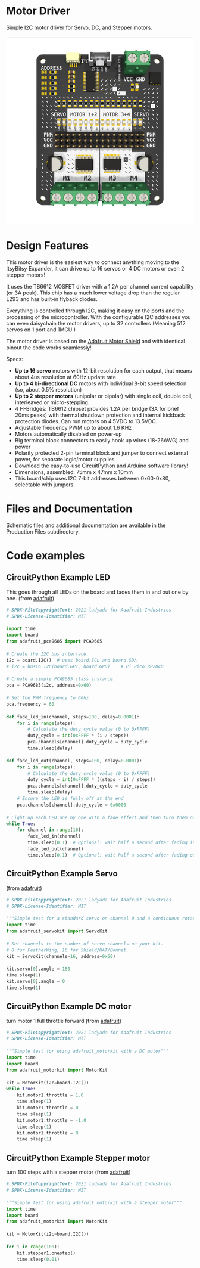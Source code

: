 # Motor Driver
Simple I2C motor driver for Servo, DC, and Stepper motors.

![MotorDriver Preview](Assets/graphics/motor_board_front.png)
# Design Features
This motor driver is the easiest way to connect anything moving to the ItsyBitsy Expander, it can drive up to 16 servos or 4 DC motors or even 2 stepper motors!

It uses the TB6612 MOSFET driver with a 1.2A per channel current capability (or 3A peak). This chip has a much lower voltage drop than the regular L293 and  has built-in flyback diodes.

Everything is controlled through I2C, making it easy on the ports and the processing of the microcontroller. With the configurable I2C addresses you can even daisychain the motor drivers, up to 32 controllers (Meaning 512 servos on 1 port and 1MCU!)

The motor driver is based on the [Adafruit Motor Shield](https://www.adafruit.com/product/1438) and with identical pinout the code works seamlessly!

Specs:

- **Up to 16 servo** motors with 12-bit resolution for each output, that means about 4us resolution at 60Hz update rate
- **Up to 4 bi-directional DC** motors with individual 8-bit speed selection (so, about 0.5% resolution)
- **Up to 2 stepper motors** (unipolar or bipolar) with single coil, double coil, interleaved or micro-stepping.
- 4 H-Bridges: TB6612 chipset provides 1.2A per bridge (3A for brief 20ms peaks) with thermal shutdown protection and internal kickback protection diodes. Can run motors on 4.5VDC to 13.5VDC.
- Adjustable frequency PWM up to about 1.6 KHz
- Motors automatically disabled on power-up
- Big terminal block connectors to easily hook up wires (18-26AWG) and power
- Polarity protected 2-pin terminal block and jumper to connect external power, for separate logic/motor supplies
- Download the easy-to-use CircuitPython and Arduino software library!
- Dimensions, assembled: 75mm x 47mm x 10mm
- This board/chip uses I2C 7-bit addresses between 0x60-0x80, selectable with jumpers.


# Files and Documentation
Schematic files and additional documentation are available in the Production Files subdirectory.


# Code examples

## CircuitPython Example LED
This goes through all LEDs on the board and fades them in and out one by one.
(from [adafruit](https://learn.adafruit.com/16-channel-pwm-servo-driver/python-circuitpython))

```python
# SPDX-FileCopyrightText: 2021 ladyada for Adafruit Industries
# SPDX-License-Identifier: MIT

import time
import board
from adafruit_pca9685 import PCA9685

# Create the I2C bus interface.
i2c = board.I2C()  # uses board.SCL and board.SDA
# i2c = busio.I2C(board.GP1, board.GP0)    # Pi Pico RP2040

# Create a simple PCA9685 class instance.
pca = PCA9685(i2c, address=0x60)

# Set the PWM frequency to 60hz.
pca.frequency = 60

def fade_led_in(channel, steps=100, delay=0.0001):
    for i in range(steps):
        # Calculate the duty cycle value (0 to 0xFFFF)
        duty_cycle = int(0xFFFF * (i / steps))
        pca.channels[channel].duty_cycle = duty_cycle
        time.sleep(delay)

def fade_led_out(channel, steps=100, delay=0.0001):
    for i in range(steps):
        # Calculate the duty cycle value (0 to 0xFFFF)
        duty_cycle = int(0xFFFF * ((steps - i) / steps))
        pca.channels[channel].duty_cycle = duty_cycle
        time.sleep(delay)
    # Ensure the LED is fully off at the end
    pca.channels[channel].duty_cycle = 0x0000

# Light up each LED one by one with a fade effect and then turn them off
while True:
    for channel in range(16):
        fade_led_in(channel)
        time.sleep(0.1)  # Optional: wait half a second after fading in
        fade_led_out(channel)
        time.sleep(0.1)  # Optional: wait half a second after fading out
```

## CircuitPython Example Servo

(from [adafruit](https://learn.adafruit.com/16-channel-pwm-servo-driver/python-circuitpython))

```python
# SPDX-FileCopyrightText: 2021 ladyada for Adafruit Industries
# SPDX-License-Identifier: MIT

"""Simple test for a standard servo on channel 0 and a continuous rotation servo on channel 1."""
import time
from adafruit_servokit import ServoKit

# Set channels to the number of servo channels on your kit.
# 8 for FeatherWing, 16 for Shield/HAT/Bonnet.
kit = ServoKit(channels=16, address=0x60)

kit.servo[0].angle = 180
time.sleep(1)
kit.servo[0].angle = 0
time.sleep(1)
```

## CircuitPython Example  DC motor
turn motor 1 full throttle forward
(from [adafruit](https://learn.adafruit.com/adafruit-motor-shield-v2-for-arduino/python-circuitpython))

```python
# SPDX-FileCopyrightText: 2021 ladyada for Adafruit Industries
# SPDX-License-Identifier: MIT

"""Simple test for using adafruit_motorkit with a DC motor"""
import time
import board
from adafruit_motorkit import MotorKit

kit = MotorKit(i2c=board.I2C())
while True:
    kit.motor1.throttle = 1.0
    time.sleep(1)
    kit.motor1.throttle = 0
    time.sleep(1)
    kit.motor1.throttle = -1.0
    time.sleep(1)
    kit.motor1.throttle = 0
    time.sleep(1)
```

## CircuitPython Example Stepper motor
turn 100 steps with a stepper motor
(from [adafruit](https://learn.adafruit.com/adafruit-motor-shield-v2-for-arduino/python-circuitpython))

```python
# SPDX-FileCopyrightText: 2021 ladyada for Adafruit Industries
# SPDX-License-Identifier: MIT

"""Simple test for using adafruit_motorkit with a stepper motor"""
import time
import board
from adafruit_motorkit import MotorKit

kit = MotorKit(i2c=board.I2C())

for i in range(100):
    kit.stepper1.onestep()
    time.sleep(0.01)

```